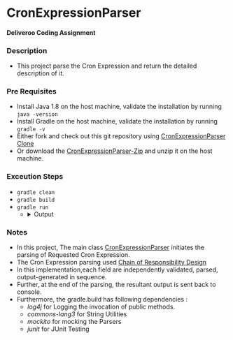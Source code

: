 # CronExpressionParser

#### Deliveroo Coding Assignment

### Description
- This project parse the Cron Expression and return the detailed description of it.

### Pre Requisites

- Install Java 1.8 on the host machine, validate the installation by running ```java -version```
- Install Gradle on the host machine, validate the installation by running ```gradle -v```
- Either fork and check out this git repository using [CronExpressionParser Clone](https://github.com/iampravo/CronExpressionParser.git)
- Or download the [CronExpressionParser-Zip](https://github.com/iampravo/CronExpressionParser/archive/refs/heads/main.zip) and unzip it on the host machine.

### Exceution Steps
- ```gradle clean```
- ```gradle build```
- ```gradle run```
    - <details>
       <summary>Output</summary>
         <pre>
            $ gradle run --args='*/15 0 1,15 * 1-5 /usr/bin/find'
            > Task :run
            2022-07-20 19:16:34 INFO  AbstractExpressionParser:19 - Started parsing expression : */15
            2022-07-20 19:16:34 INFO  AbstractExpressionParser:23 - Completed parsing token parsing expression : */15 Parsed value : minute->0 15 30 45
            2022-07-20 19:16:34 INFO  AbstractExpressionParser:19 - Started parsing expression : 0
            2022-07-20 19:16:34 INFO  AbstractExpressionParser:23 - Completed parsing token parsing expression : 0 Parsed value : hour->0
            2022-07-20 19:16:34 INFO  AbstractExpressionParser:19 - Started parsing expression : 1,15
            2022-07-20 19:16:34 INFO  AbstractExpressionParser:23 - Completed parsing token parsing expression : 1,15 Parsed value : day of month->1 15
            2022-07-20 19:16:34 INFO  AbstractExpressionParser:19 - Started parsing expression : *
            2022-07-20 19:16:34 INFO  AbstractExpressionParser:23 - Completed parsing token parsing expression : * Parsed value : month->1 2 3 4 5 6 7 8 9 10 11 12
            2022-07-20 19:16:34 INFO  AbstractExpressionParser:19 - Started parsing expression : 1-5
            2022-07-20 19:16:34 INFO  AbstractExpressionParser:23 - Completed parsing token parsing expression : 1-5 Parsed value : day of week->1 2 3 4 5
            2022-07-20 19:16:34 INFO  AbstractExpressionParser:19 - Started parsing expression : /usr/bin/find
            2022-07-20 19:16:34 INFO  AbstractExpressionParser:23 - Completed parsing token parsing expression : /usr/bin/find Parsed value : command->/usr/bin/find
            minute->0 15 30 45
            hour->0
            day of month->1 15
            month->1 2 3 4 5 6 7 8 9 10 11 12
            day of week->1 2 3 4 5
            command->/usr/bin/find
         </pre>
     </details>

### Notes
- In this project, The main class [CronExpressionParser](https://github.com/iampravo/CronExpressionParser/blob/main/src/main/java/CronExpressionParser.java) initiates the parsing of Requested Cron Expression.
- The Cron Expression parsing used [Chain of Responsibility Design](https://refactoring.guru/design-patterns/chain-of-responsibility)
- In this implementation,each field are independently validated, parsed, output-generated in sequence.
- Further, at the end of the parsing, the resultant output is sent back to console.
- Furthermore, the gradle.build has following dependencies : 
  - *log4j*  for Logging the invocation of public methods.
  - *commons-lang3* for String Utilities
  - *mockito* for mocking the Parsers
  - *junit* for JUnit Testing

    
